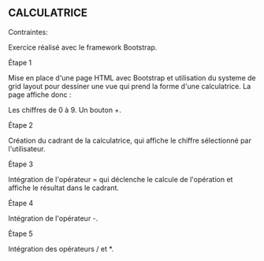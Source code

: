 ## CALCULATRICE


Contraintes:

Exercice réalisé avec le framework Bootstrap.

Étape 1

Mise en place d'une page HTML avec Bootstrap et utilisation du systeme de grid layout pour dessiner une vue qui prend la forme d'une calculatrice. La page affiche donc :

Les chiffres de 0 à 9.
Un bouton +.

Étape 2

Création du cadrant de la calculatrice, qui affiche le chiffre sélectionné par l'utilisateur.


Étape 3

Intégration de l'opérateur = qui déclenche le calcule de l'opération et affiche le résultat dans le cadrant.

Étape 4

Intégration de l'opérateur -.

Étape 5

Intégration des opérateurs / et *.
